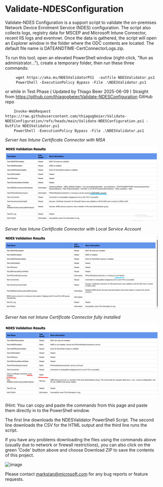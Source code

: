 # Validate-NDESConfiguration

Validate-NDES Configuration is a support script to validate the on-premises Network Device Enrolment Service (NDES) configuration. The script also collects logs, registry data for MSCEP and Microsoft Intune Connector, recent IIS logs and eventvwr. Once the data is gathered, the script will open an Explorer window in the folder where the ODC contents are located. The default file name is DATEANDTIME-CertConnectorLogs.zip.

To run this tool, open an elevated PowerShell window (right-click, "Run as administrator..."), create a temporary folder, then run these three commands:

         wget https://aka.ms/NDESValidatorPS1  -outfile NDESValidator.ps1
         PowerShell -ExecutionPolicy Bypass -File .\NDESValidator.ps1

or while in Test Phase ( Updated by Thiago Beier 2025-06-09 ) Straight from https://github.com/thiagogbeier/Validate-NDESConfiguration GitHub repo

        Invoke-WebRequest https://raw.githubusercontent.com/thiagogbeier/Validate-NDESConfiguration/refs/heads/main/Validate-NDESConfiguration.ps1 -OutFile NDESValidator.ps1
        PowerShell -ExecutionPolicy Bypass -File .\NDESValidator.ps1

_Server has Intune Certificate Connector with MSA_

<img src="ndes-gmsa.jpeg" width="600" />

_Server has Intune Certificate Connector with Local Service Account_

<img src="ndes-localaccount.jpeg" width="600" />

_Server has not Intune Certificate Connector fully installed_

<img src="ndes-notInstalled.jpeg" width="600" />

(Hint: You can copy and paste the commands from this page and paste them directly in to the PowerShell window.

The first line downloads the NDESValidator PowerShell Script. The second line downloads the CSV for the HTML output and the third line runs the script.

If you have any problems downloading the files using the commands above (usually due to network or firewall restrictions), you can also click on the green 'Code' button above and choose Download ZIP to save the contents of this project.

![image](https://github.com/PremNRajan/Pren-Validate-NDESConfiguration/assets/145558878/ddd015f6-06f9-4c4e-a802-c5e071b85857)

Please contact [markstan@microsoft.com](mailto:markstan@microsoft.com) for any bug reports or feature requests.

